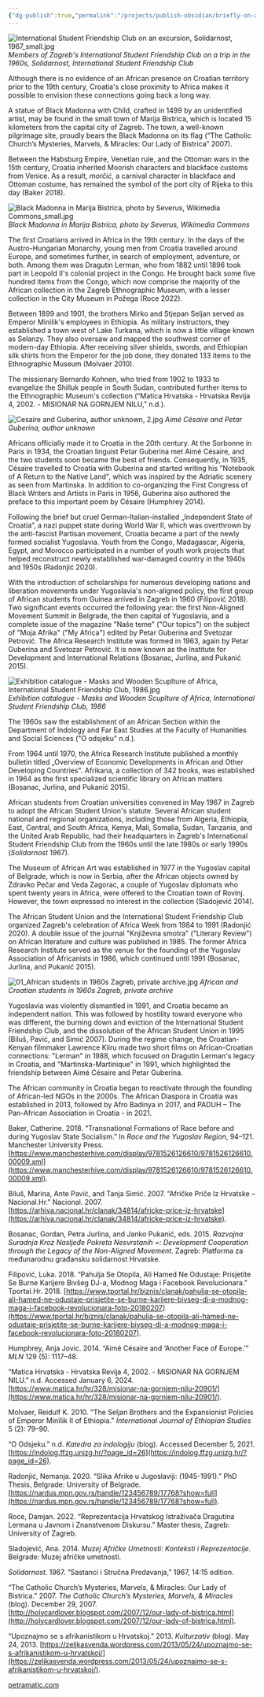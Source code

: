 ```yaml
---
{"dg-publish":true,"permalink":"/projects/publish-obsidian/briefly-on-africa-in-croatia/"}
---
```



![International Student Friendship Club on an excursion, Solidarnost, 1967_small.jpg](/img/user/Projects/publish%20obsidian/Briefly%20on%20Africa/Attachments/International%20Student%20Friendship%20Club%20on%20an%20excursion,%20Solidarnost,%201967_small.jpg)
*Members of Zagreb's International Student Friendship Club on a trip in the 1960s, Solidarnost, International Student Friendship Club*


Although there is no evidence of an African presence on Croatian territory prior to the 19th century, Croatia's close proximity to Africa makes it possible to envision these connections going back a long way.

A statue of Black Madonna with Child, crafted in 1499 by an unidentified artist, may be found in the small town of Marija Bistrica, which is located 15 kilometers from the capital city of Zagreb. The town, a well-known pilgrimage site, proudly bears the Black Madonna on its flag (“The Catholic Church’s Mysteries, Marvels, & Miracles: Our Lady of Bistrica” 2007).

Between the Habsburg Empire, Venetian rule, and the Ottoman wars in the 15th century, Croatia inherited Moorish characters and blackface customs from Venice. As a result, _morčić_, a carnival character in blackface and Ottoman costume, has remained the symbol of the port city of Rijeka to this day (Baker 2018).


![Black Madonna in Marija Bistrica, photo by Severus, Wikimedia Commons_small.jpg](/img/user/Projects/publish%20obsidian/Briefly%20on%20Africa/Attachments/Black%20Madonna%20in%20Marija%20Bistrica,%20photo%20by%20Severus,%20Wikimedia%20Commons_small.jpg)
*Black Madonna in Marija Bistrica, photo by Severus, Wikimedia Commons*


The first Croatians arrived in Africa in the 19th century. In the days of the Austro-Hungarian Monarchy, young men from Croatia travelled around Europe, and sometimes further, in search of employment, adventure, or both. Among them was Dragutin Lerman, who from 1882 until 1896 took part in Leopold II's colonial project in the Congo. He brought back some five hundred items from the Congo, which now comprise the majority of the African collection in the Zagreb Ethnographic Museum, with a lesser collection in the City Museum in Požega (Roce 2022).

Between 1899 and 1901, the brothers Mirko and Stjepan Seljan served as Emperor Minilik's employees in Ethiopia. As military instructors, they established a town west of Lake Turkana, which is now a little village known as Selanzy. They also oversaw and mapped the southwest corner of modern-day Ethiopia. After receiving silver shields, swords, and Ethiopian silk shirts from the Emperor for the job done, they donated 133 items to the Ethnographic Museum (Molvaer 2010).

The missionary Bernardo Kohnen, who tried from 1902 to 1933 to evangelize the Shilluk people in South Sudan, contributed further items to the Ethnographic Museum's collection (“Matica Hrvatska - Hrvatska Revija 4, 2002. - MISIONAR NA GORNJEM NILU,” n.d.).

  

![Cesaire and Guberina, author unknown, 2.jpg](/img/user/Projects/publish%20obsidian/Briefly%20on%20Africa/Attachments/Cesaire%20and%20Guberina,%20author%20unknown,%202.jpg)
*Aimé Césaire and Petar Guberina, author unknown*


Africans officially made it to Croatia in the 20th century. At the Sorbonne in Paris in 1934, the Croatian linguist Petar Guberina met Aimé Césaire, and the two students soon became the best of friends. Consequently, in 1935, Césaire travelled to Croatia with Guberina and started writing his "Notebook of A Return to the Native Land", which was inspired by the Adriatic scenery as seen from Martinska. In addition to co-organizing the First Congress of Black Writers and Artists in Paris in 1956, Guberina also authored the preface to this important poem by Césaire (Humphrey 2014).

  

Following the brief but cruel German-Italian-installed „Independent State of Croatia”, a nazi puppet state during World War II, which was overthrown by the anti-fascist Partisan movement, Croatia became a part of the newly formed socialist Yugoslavia. Youth from the Congo, Madagascar, Algeria, Egypt, and Morocco participated in a number of youth work projects that helped reconstruct newly established war-damaged country in the 1940s and 1950s (Radonjić 2020).

  

With the introduction of scholarships for numerous developing nations and liberation movements under Yugoslavia's non-aligned policy, the first group of African students from Guinea arrived in Zagreb in 1960 (Filipović 2018). Two significant events occurred the following year: the first Non-Aligned Movement Summit in Belgrade, the then capital of Yugoslavia, and a complete issue of the magazine "Naše teme" ("Our topics") on the subject of "Moja Afrika" ("My Africa") edited by Petar Guberina and Svetozar Petrović. The Africa Research Institute was formed in 1963, again by Petar Guberina and Svetozar Petrović. It is now known as the Institute for Development and International Relations (Bosanac, Jurlina, and Pukanić 2015).


![Exhibition catalogue - Masks and Wooden Scuplture of Africa, International Student Friendship Club, 1986.jpg](/img/user/Projects/publish%20obsidian/Briefly%20on%20Africa/Attachments/Exhibition%20catalogue%20-%20Masks%20and%20Wooden%20Scuplture%20of%20Africa,%20International%20Student%20Friendship%20Club,%201986.jpg)
*Exhibition catalogue - Masks and Wooden Scuplture of Africa, International Student Friendship Club, 1986*


The 1960s saw the establishment of an African Section within the Department of Indology and Far East Studies at the Faculty of Humanities and Social Sciences ("O odsjeku" n.d.).

From 1964 until 1970, the Africa Research Institute published a monthly bulletin titled „Overview of Economic Developments in African and Other Developing Countries". Afrikana, a collection of 342 books, was established in 1964 as the first specialized scientific library on African matters (Bosanac, Jurlina, and Pukanić 2015).

  
African students from Croatian universities convened in May 1967 in Zagreb to adopt the African Student Union's statute. Several African student national and regional organizations, including those from Algeria, Ethiopia, East, Central, and South Africa, Kenya, Mali, Somalia, Sudan, Tanzania, and the United Arab Republic, had their headquarters in Zagreb's International Student Friendship Club from the 1960s until the late 1980s or early 1990s (_Solidarnost_ 1967).

  
The Museum of African Art was established in 1977 in the Yugoslav capital of Belgrade, which is now in Serbia, after the African objects owned by Zdravko Pečar and Veda Zagorac, a couple of Yugoslav diplomats who spent twenty years in Africa, were offered to the Croatian town of Rovinj. However, the town expressed no interest in the collection (Sladojević 2014).

  
The African Student Union and the International Student Friendship Club organized Zagreb's celebration of Africa Week from 1984 to 1991 (Radonjić 2020). A double issue of the journal "Književna smotra" ("Literary Review") on African literature and culture was published in 1985. The former Africa Research Institute served as the venue for the founding of the Yugoslav Association of Africanists in 1986, which continued until 1991 (Bosanac, Jurlina, and Pukanić 2015).

  
![01_African students in 1960s Zagreb, private archive.jpg](/img/user/Projects/publish%20obsidian/Briefly%20on%20Africa/Attachments/01_African%20students%20in%201960s%20Zagreb,%20private%20archive.jpg)
*African and Croatian students in 1960s Zagreb, private archive*


Yugoslavia was violently dismantled in 1991, and Croatia became an independent nation. This was followed by hostility toward everyone who was different, the burning down and eviction of the International Student Friendship Club, and the dissolution of the African Student Union in 1995 (Biluš, Pavić, and Simić 2007). During the regime change, the Croatian-Kenyan filmmaker Lawrence Kiiru made two short films on African-Croatian connections: "Lerman" in 1988, which focused on Dragutin Lerman's legacy in Croatia, and "Martinska-Martinique" in 1991, which highlighted the friendship between Aimé Césaire and Petar Guberina.


The African community in Croatia began to reactivate through the founding of African-led NGOs in the 2000s. The African Diaspora in Croatia was established in 2013, followed by Afro Badinya in 2017, and PADUH – The Pan-African Association in Croatia - in 2021.








Baker, Catherine. 2018. “Transnational Formations of Race before and during Yugoslav State Socialism.” In _Race and the Yugoslav Region_, 94–121. Manchester University Press. [https://www.manchesterhive.com/display/9781526126610/9781526126610.00009.xml](https://www.manchesterhive.com/display/9781526126610/9781526126610.00009.xml).

Biluš, Marina, Ante Pavić, and Tanja Simić. 2007. “Afričke Priče Iz Hrvatske – Nacional.Hr.” Nacional. 2007. [https://arhiva.nacional.hr/clanak/34814/africke-price-iz-hrvatske](https://arhiva.nacional.hr/clanak/34814/africke-price-iz-hrvatske).

Bosanac, Gordan, Petra Jurlina, and Janko Pukanić, eds. 2015. _Razvojna Suradnja Kroz Nasljeđe Pokreta Nesvrstanih =: Development Cooperation through the Legacy of the Non-Aligned Movement_. Zagreb: Platforma za međunarodnu građansku solidarnost Hrvatske.

Filipović, Luka. 2018. “Pahulja Se Otopila, Ali Hamed Ne Odustaje: Prisjetite Se Burne Karijere Bivšeg DJ-a, Modnog Maga i Facebook Revolucionara.” Tportal.Hr. 2018. [https://www.tportal.hr/biznis/clanak/pahulja-se-otopila-ali-hamed-ne-odustaje-prisjetite-se-burne-karijere-bivseg-dj-a-modnog-maga-i-facebook-revolucionara-foto-20180207](https://www.tportal.hr/biznis/clanak/pahulja-se-otopila-ali-hamed-ne-odustaje-prisjetite-se-burne-karijere-bivseg-dj-a-modnog-maga-i-facebook-revolucionara-foto-20180207).

Humphrey, Anja Jovic. 2014. “Aimé Césaire and ‘Another Face of Europe.’” _MLN_ 129 (5): 1117–48.

“Matica Hrvatska - Hrvatska Revija 4, 2002. - MISIONAR NA GORNJEM NILU.” n.d. Accessed January 6, 2024. [https://www.matica.hr/hr/328/misionar-na-gornjem-nilu-20901/](https://www.matica.hr/hr/328/misionar-na-gornjem-nilu-20901/).

Molvaer, Reidulf K. 2010. “The Seljan Brothers and the Expansionist Policies of Emperor Minïlik II of Ethiopia.” _International Journal of Ethiopian Studies_ 5 (2): 79–90.

“O Odsjeku.” n.d. _Katedra za indologiju_ (blog). Accessed December 5, 2021. [https://indolog.ffzg.unizg.hr/?page_id=26](https://indolog.ffzg.unizg.hr/?page_id=26).

Radonjić, Nemanja. 2020. “Slika Afrike u Jugoslaviji: (1945-1991).” PhD Thesis, Belgrade: University of Belgrade. [https://nardus.mpn.gov.rs/handle/123456789/17768?show=full](https://nardus.mpn.gov.rs/handle/123456789/17768?show=full).

Roce, Damjan. 2022. “Reprezentacija Hrvatskog Istraživača Dragutina Lermana u Javnom i Znanstvenom Diskursu.” Master thesis, Zagreb: University of Zagreb.

Sladojević, Ana. 2014. _Muzej Afričke Umetnosti: Konteksti i Reprezentacije_. Belgrade: Muzej afričke umetnosti.

_Solidarnost_. 1967. “Sastanci i Stručna Predavanja,” 1967, 14:15 edition.

“The Catholic Church’s Mysteries, Marvels, & Miracles: Our Lady of Bistrica.” 2007. _The Catholic Church’s Mysteries, Marvels, & Miracles_ (blog). December 29, 2007. [http://holycardlover.blogspot.com/2007/12/our-lady-of-bistrica.html](http://holycardlover.blogspot.com/2007/12/our-lady-of-bistrica.html).

“Upoznajmo se s afrikanistikom u Hrvatskoj.” 2013. _Kulturzativ_ (blog). May 24, 2013. [https://zeljkasvenda.wordpress.com/2013/05/24/upoznajmo-se-s-afrikanistikom-u-hrvatskoj/](https://zeljkasvenda.wordpress.com/2013/05/24/upoznajmo-se-s-afrikanistikom-u-hrvatskoj/).







[petramatic.com](https://petramatic.com)